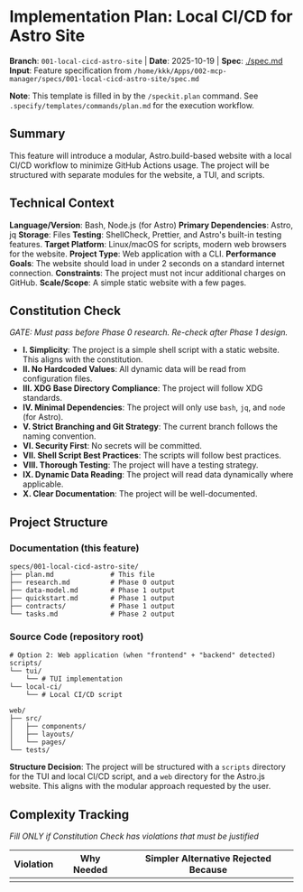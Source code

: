 # Implementation Plan: Local CI/CD for Astro Site

**Branch**: `001-local-cicd-astro-site` | **Date**: 2025-10-19 | **Spec**: [./spec.md](./spec.md)
**Input**: Feature specification from `/home/kkk/Apps/002-mcp-manager/specs/001-local-cicd-astro-site/spec.md`

**Note**: This template is filled in by the `/speckit.plan` command. See `.specify/templates/commands/plan.md` for the execution workflow.

## Summary

This feature will introduce a modular, Astro.build-based website with a local CI/CD workflow to minimize GitHub Actions usage. The project will be structured with separate modules for the website, a TUI, and scripts.

## Technical Context

**Language/Version**: Bash, Node.js (for Astro)
**Primary Dependencies**: Astro, jq
**Storage**: Files
**Testing**: ShellCheck, Prettier, and Astro's built-in testing features.
**Target Platform**: Linux/macOS for scripts, modern web browsers for the website.
**Project Type**: Web application with a CLI.
**Performance Goals**: The website should load in under 2 seconds on a standard internet connection.
**Constraints**: The project must not incur additional charges on GitHub.
**Scale/Scope**: A simple static website with a few pages.

## Constitution Check

*GATE: Must pass before Phase 0 research. Re-check after Phase 1 design.*

- **I. Simplicity**: The project is a simple shell script with a static website. This aligns with the constitution.
- **II. No Hardcoded Values**: All dynamic data will be read from configuration files.
- **III. XDG Base Directory Compliance**: The project will follow XDG standards.
- **IV. Minimal Dependencies**: The project will only use `bash`, `jq`, and `node` (for Astro).
- **V. Strict Branching and Git Strategy**: The current branch follows the naming convention.
- **VI. Security First**: No secrets will be committed.
- **VII. Shell Script Best Practices**: The scripts will follow best practices.
- **VIII. Thorough Testing**: The project will have a testing strategy.
- **IX. Dynamic Data Reading**: The project will read data dynamically where applicable.
- **X. Clear Documentation**: The project will be well-documented.

## Project Structure

### Documentation (this feature)

```
specs/001-local-cicd-astro-site/
├── plan.md              # This file
├── research.md          # Phase 0 output
├── data-model.md        # Phase 1 output
├── quickstart.md        # Phase 1 output
├── contracts/           # Phase 1 output
└── tasks.md             # Phase 2 output
```

### Source Code (repository root)

```
# Option 2: Web application (when "frontend" + "backend" detected)
scripts/
└── tui/
    └── # TUI implementation
└── local-ci/
    └── # Local CI/CD script

web/
├── src/
│   ├── components/
│   ├── layouts/
│   └── pages/
└── tests/

```

**Structure Decision**: The project will be structured with a `scripts` directory for the TUI and local CI/CD script, and a `web` directory for the Astro.js website. This aligns with the modular approach requested by the user.

## Complexity Tracking

*Fill ONLY if Constitution Check has violations that must be justified*

| Violation | Why Needed | Simpler Alternative Rejected Because |
|-----------|------------|-------------------------------------|
|           |            |                                     |
